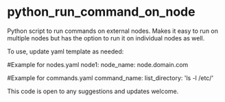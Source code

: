# python_run_command_on_node

Python script to run commands on external nodes.  Makes it easy to run on multiple nodes but has the option to run it on individual nodes as well.

To use, update yaml template as needed:

#Example for nodes.yaml
node1:
  node_name: node.domain.com
  
#Example for commands.yaml
command_name:
  list_directory: 'ls -l /etc/'
  
This code is open to any suggestions and updates welcome.
